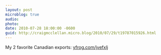 ```yaml
---
layout: post
microblog: true
audio: 
photo: 
date: 2010-07-28 18:00:00 -0600
guid: http://craigmcclellan.micro.blog/2010/07/29/t19787015926.html
---
```

My 2 favorite Canadian exports:  [yfrog.com/jvefxlj](http://yfrog.com/jvefxlj)
